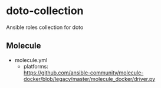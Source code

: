 # doto-collection

Ansible roles collection for doto

## Molecule

- molecule.yml
  - platforms:  
    <https://github.com/ansible-community/molecule-docker/blob/legacy/master/molecule_docker/driver.py>
